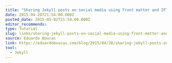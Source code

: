 ```yaml
---
title: "Sharing Jekyll posts on social media using front matter and IFTTT"
date: 2015-04-28T21:54:00.000Z
posted_date: 2015-05-02T21:54:00.000Z
editor_recommends:
type: Tutorial
slug: links/sharing-jekyll-posts-on-social-media-using-front-matter-and-ifttt
source: Eduardo Boucas
link: https://eduardoboucas.com/blog/2015/04/28/sharing-jekyll-posts-on-social-media-using-front-matter-and-ifttt.html
tool:
  - Jekyll
---
```





